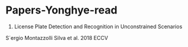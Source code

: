 # Papers-Yonghye-read

1. License Plate Detection and Recognition in Unconstrained Scenarios

S´ergio Montazzolli Silva et al. 2018 ECCV
